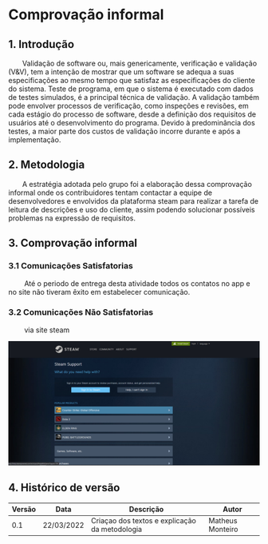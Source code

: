 # Comprovação informal

## 1. Introdução

&emsp;&emsp;Validação de software ou, mais genericamente, verificação e validação (V&V), tem a intenção de mostrar
que um software se adequa a suas especificações ao mesmo tempo que satisfaz as especificações do cliente
do sistema. Teste de programa, em que o sistema é executado com dados de testes simulados, é a principal
técnica de validação. A validação também pode envolver processos de verificação, como inspeções e revisões,
em cada estágio do processo de software, desde a definição dos requisitos de usuários até o desenvolvimento
do programa. Devido à predominância dos testes, a maior parte dos custos de validação incorre durante e após
a implementação.

## 2. Metodologia

&emsp;&emsp;A estratégia adotada pelo grupo foi a elaboração dessa comprovação informal onde os contribuidores tentam contactar a equipe de desenvolvedores e envolvidos da plataforma steam para realizar a  tarefa de leitura de descrições e uso do cliente, assim podendo solucionar possíveis problemas na expressão de requisitos. 

## 3. Comprovação informal

### 3.1 Comunicações Satisfatorias 

&emsp;&emsp; Até o periodo de entrega desta atividade todos os contatos no app e no site não tiveram êxito em estabelecer comunicação. 

### 3.2 Comunicações Não Satisfatorias

&emsp;&emsp; via site steam

![steam](../../assets/comprovacao-informal/contato.png)

## 4. Histórico de versão

| Versão | Data       | Descrição                                           | Autor        |
| ------ | ---------- | --------------------------------------------------- | ------------ |
| 0.1    | 22/03/2022 | Criaçao dos textos e explicação da metodologia | Matheus Monteiro